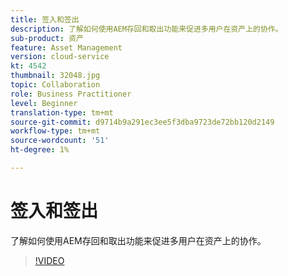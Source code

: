 ```yaml
---
title: 签入和签出
description: 了解如何使用AEM存回和取出功能来促进多用户在资产上的协作。
sub-product: 资产
feature: Asset Management
version: cloud-service
kt: 4542
thumbnail: 32048.jpg
topic: Collaboration
role: Business Practitioner
level: Beginner
translation-type: tm+mt
source-git-commit: d9714b9a291ec3ee5f3dba9723de72bb120d2149
workflow-type: tm+mt
source-wordcount: '51'
ht-degree: 1%

---
```



# 签入和签出

了解如何使用AEM存回和取出功能来促进多用户在资产上的协作。

>[!VIDEO](https://video.tv.adobe.com/v/32048/?quality=12&learn=on&hidetitle=true)


